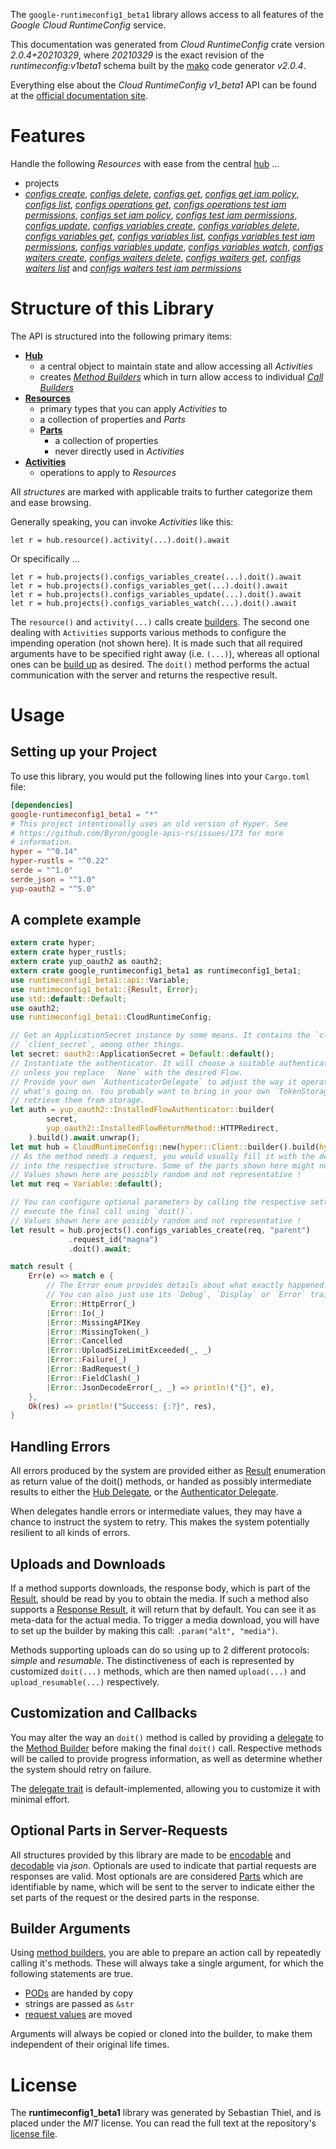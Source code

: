 <!---
DO NOT EDIT !
This file was generated automatically from 'src/mako/api/README.md.mako'
DO NOT EDIT !
-->
The `google-runtimeconfig1_beta1` library allows access to all features of the *Google Cloud RuntimeConfig* service.

This documentation was generated from *Cloud RuntimeConfig* crate version *2.0.4+20210329*, where *20210329* is the exact revision of the *runtimeconfig:v1beta1* schema built by the [mako](http://www.makotemplates.org/) code generator *v2.0.4*.

Everything else about the *Cloud RuntimeConfig* *v1_beta1* API can be found at the
[official documentation site](https://cloud.google.com/deployment-manager/runtime-configurator/).
# Features

Handle the following *Resources* with ease from the central [hub](https://docs.rs/google-runtimeconfig1_beta1/2.0.4+20210329/google_runtimeconfig1_beta1/CloudRuntimeConfig) ... 

* projects
 * [*configs create*](https://docs.rs/google-runtimeconfig1_beta1/2.0.4+20210329/google_runtimeconfig1_beta1/api::ProjectConfigCreateCall), [*configs delete*](https://docs.rs/google-runtimeconfig1_beta1/2.0.4+20210329/google_runtimeconfig1_beta1/api::ProjectConfigDeleteCall), [*configs get*](https://docs.rs/google-runtimeconfig1_beta1/2.0.4+20210329/google_runtimeconfig1_beta1/api::ProjectConfigGetCall), [*configs get iam policy*](https://docs.rs/google-runtimeconfig1_beta1/2.0.4+20210329/google_runtimeconfig1_beta1/api::ProjectConfigGetIamPolicyCall), [*configs list*](https://docs.rs/google-runtimeconfig1_beta1/2.0.4+20210329/google_runtimeconfig1_beta1/api::ProjectConfigListCall), [*configs operations get*](https://docs.rs/google-runtimeconfig1_beta1/2.0.4+20210329/google_runtimeconfig1_beta1/api::ProjectConfigOperationGetCall), [*configs operations test iam permissions*](https://docs.rs/google-runtimeconfig1_beta1/2.0.4+20210329/google_runtimeconfig1_beta1/api::ProjectConfigOperationTestIamPermissionCall), [*configs set iam policy*](https://docs.rs/google-runtimeconfig1_beta1/2.0.4+20210329/google_runtimeconfig1_beta1/api::ProjectConfigSetIamPolicyCall), [*configs test iam permissions*](https://docs.rs/google-runtimeconfig1_beta1/2.0.4+20210329/google_runtimeconfig1_beta1/api::ProjectConfigTestIamPermissionCall), [*configs update*](https://docs.rs/google-runtimeconfig1_beta1/2.0.4+20210329/google_runtimeconfig1_beta1/api::ProjectConfigUpdateCall), [*configs variables create*](https://docs.rs/google-runtimeconfig1_beta1/2.0.4+20210329/google_runtimeconfig1_beta1/api::ProjectConfigVariableCreateCall), [*configs variables delete*](https://docs.rs/google-runtimeconfig1_beta1/2.0.4+20210329/google_runtimeconfig1_beta1/api::ProjectConfigVariableDeleteCall), [*configs variables get*](https://docs.rs/google-runtimeconfig1_beta1/2.0.4+20210329/google_runtimeconfig1_beta1/api::ProjectConfigVariableGetCall), [*configs variables list*](https://docs.rs/google-runtimeconfig1_beta1/2.0.4+20210329/google_runtimeconfig1_beta1/api::ProjectConfigVariableListCall), [*configs variables test iam permissions*](https://docs.rs/google-runtimeconfig1_beta1/2.0.4+20210329/google_runtimeconfig1_beta1/api::ProjectConfigVariableTestIamPermissionCall), [*configs variables update*](https://docs.rs/google-runtimeconfig1_beta1/2.0.4+20210329/google_runtimeconfig1_beta1/api::ProjectConfigVariableUpdateCall), [*configs variables watch*](https://docs.rs/google-runtimeconfig1_beta1/2.0.4+20210329/google_runtimeconfig1_beta1/api::ProjectConfigVariableWatchCall), [*configs waiters create*](https://docs.rs/google-runtimeconfig1_beta1/2.0.4+20210329/google_runtimeconfig1_beta1/api::ProjectConfigWaiterCreateCall), [*configs waiters delete*](https://docs.rs/google-runtimeconfig1_beta1/2.0.4+20210329/google_runtimeconfig1_beta1/api::ProjectConfigWaiterDeleteCall), [*configs waiters get*](https://docs.rs/google-runtimeconfig1_beta1/2.0.4+20210329/google_runtimeconfig1_beta1/api::ProjectConfigWaiterGetCall), [*configs waiters list*](https://docs.rs/google-runtimeconfig1_beta1/2.0.4+20210329/google_runtimeconfig1_beta1/api::ProjectConfigWaiterListCall) and [*configs waiters test iam permissions*](https://docs.rs/google-runtimeconfig1_beta1/2.0.4+20210329/google_runtimeconfig1_beta1/api::ProjectConfigWaiterTestIamPermissionCall)




# Structure of this Library

The API is structured into the following primary items:

* **[Hub](https://docs.rs/google-runtimeconfig1_beta1/2.0.4+20210329/google_runtimeconfig1_beta1/CloudRuntimeConfig)**
    * a central object to maintain state and allow accessing all *Activities*
    * creates [*Method Builders*](https://docs.rs/google-runtimeconfig1_beta1/2.0.4+20210329/google_runtimeconfig1_beta1/client::MethodsBuilder) which in turn
      allow access to individual [*Call Builders*](https://docs.rs/google-runtimeconfig1_beta1/2.0.4+20210329/google_runtimeconfig1_beta1/client::CallBuilder)
* **[Resources](https://docs.rs/google-runtimeconfig1_beta1/2.0.4+20210329/google_runtimeconfig1_beta1/client::Resource)**
    * primary types that you can apply *Activities* to
    * a collection of properties and *Parts*
    * **[Parts](https://docs.rs/google-runtimeconfig1_beta1/2.0.4+20210329/google_runtimeconfig1_beta1/client::Part)**
        * a collection of properties
        * never directly used in *Activities*
* **[Activities](https://docs.rs/google-runtimeconfig1_beta1/2.0.4+20210329/google_runtimeconfig1_beta1/client::CallBuilder)**
    * operations to apply to *Resources*

All *structures* are marked with applicable traits to further categorize them and ease browsing.

Generally speaking, you can invoke *Activities* like this:

```Rust,ignore
let r = hub.resource().activity(...).doit().await
```

Or specifically ...

```ignore
let r = hub.projects().configs_variables_create(...).doit().await
let r = hub.projects().configs_variables_get(...).doit().await
let r = hub.projects().configs_variables_update(...).doit().await
let r = hub.projects().configs_variables_watch(...).doit().await
```

The `resource()` and `activity(...)` calls create [builders][builder-pattern]. The second one dealing with `Activities` 
supports various methods to configure the impending operation (not shown here). It is made such that all required arguments have to be 
specified right away (i.e. `(...)`), whereas all optional ones can be [build up][builder-pattern] as desired.
The `doit()` method performs the actual communication with the server and returns the respective result.

# Usage

## Setting up your Project

To use this library, you would put the following lines into your `Cargo.toml` file:

```toml
[dependencies]
google-runtimeconfig1_beta1 = "*"
# This project intentionally uses an old version of Hyper. See
# https://github.com/Byron/google-apis-rs/issues/173 for more
# information.
hyper = "^0.14"
hyper-rustls = "^0.22"
serde = "^1.0"
serde_json = "^1.0"
yup-oauth2 = "^5.0"
```

## A complete example

```Rust
extern crate hyper;
extern crate hyper_rustls;
extern crate yup_oauth2 as oauth2;
extern crate google_runtimeconfig1_beta1 as runtimeconfig1_beta1;
use runtimeconfig1_beta1::api::Variable;
use runtimeconfig1_beta1::{Result, Error};
use std::default::Default;
use oauth2;
use runtimeconfig1_beta1::CloudRuntimeConfig;

// Get an ApplicationSecret instance by some means. It contains the `client_id` and 
// `client_secret`, among other things.
let secret: oauth2::ApplicationSecret = Default::default();
// Instantiate the authenticator. It will choose a suitable authentication flow for you, 
// unless you replace  `None` with the desired Flow.
// Provide your own `AuthenticatorDelegate` to adjust the way it operates and get feedback about 
// what's going on. You probably want to bring in your own `TokenStorage` to persist tokens and
// retrieve them from storage.
let auth = yup_oauth2::InstalledFlowAuthenticator::builder(
        secret,
        yup_oauth2::InstalledFlowReturnMethod::HTTPRedirect,
    ).build().await.unwrap();
let mut hub = CloudRuntimeConfig::new(hyper::Client::builder().build(hyper_rustls::HttpsConnector::with_native_roots()), auth);
// As the method needs a request, you would usually fill it with the desired information
// into the respective structure. Some of the parts shown here might not be applicable !
// Values shown here are possibly random and not representative !
let mut req = Variable::default();

// You can configure optional parameters by calling the respective setters at will, and
// execute the final call using `doit()`.
// Values shown here are possibly random and not representative !
let result = hub.projects().configs_variables_create(req, "parent")
             .request_id("magna")
             .doit().await;

match result {
    Err(e) => match e {
        // The Error enum provides details about what exactly happened.
        // You can also just use its `Debug`, `Display` or `Error` traits
         Error::HttpError(_)
        |Error::Io(_)
        |Error::MissingAPIKey
        |Error::MissingToken(_)
        |Error::Cancelled
        |Error::UploadSizeLimitExceeded(_, _)
        |Error::Failure(_)
        |Error::BadRequest(_)
        |Error::FieldClash(_)
        |Error::JsonDecodeError(_, _) => println!("{}", e),
    },
    Ok(res) => println!("Success: {:?}", res),
}

```
## Handling Errors

All errors produced by the system are provided either as [Result](https://docs.rs/google-runtimeconfig1_beta1/2.0.4+20210329/google_runtimeconfig1_beta1/client::Result) enumeration as return value of
the doit() methods, or handed as possibly intermediate results to either the 
[Hub Delegate](https://docs.rs/google-runtimeconfig1_beta1/2.0.4+20210329/google_runtimeconfig1_beta1/client::Delegate), or the [Authenticator Delegate](https://docs.rs/yup-oauth2/*/yup_oauth2/trait.AuthenticatorDelegate.html).

When delegates handle errors or intermediate values, they may have a chance to instruct the system to retry. This 
makes the system potentially resilient to all kinds of errors.

## Uploads and Downloads
If a method supports downloads, the response body, which is part of the [Result](https://docs.rs/google-runtimeconfig1_beta1/2.0.4+20210329/google_runtimeconfig1_beta1/client::Result), should be
read by you to obtain the media.
If such a method also supports a [Response Result](https://docs.rs/google-runtimeconfig1_beta1/2.0.4+20210329/google_runtimeconfig1_beta1/client::ResponseResult), it will return that by default.
You can see it as meta-data for the actual media. To trigger a media download, you will have to set up the builder by making
this call: `.param("alt", "media")`.

Methods supporting uploads can do so using up to 2 different protocols: 
*simple* and *resumable*. The distinctiveness of each is represented by customized 
`doit(...)` methods, which are then named `upload(...)` and `upload_resumable(...)` respectively.

## Customization and Callbacks

You may alter the way an `doit()` method is called by providing a [delegate](https://docs.rs/google-runtimeconfig1_beta1/2.0.4+20210329/google_runtimeconfig1_beta1/client::Delegate) to the 
[Method Builder](https://docs.rs/google-runtimeconfig1_beta1/2.0.4+20210329/google_runtimeconfig1_beta1/client::CallBuilder) before making the final `doit()` call. 
Respective methods will be called to provide progress information, as well as determine whether the system should 
retry on failure.

The [delegate trait](https://docs.rs/google-runtimeconfig1_beta1/2.0.4+20210329/google_runtimeconfig1_beta1/client::Delegate) is default-implemented, allowing you to customize it with minimal effort.

## Optional Parts in Server-Requests

All structures provided by this library are made to be [encodable](https://docs.rs/google-runtimeconfig1_beta1/2.0.4+20210329/google_runtimeconfig1_beta1/client::RequestValue) and 
[decodable](https://docs.rs/google-runtimeconfig1_beta1/2.0.4+20210329/google_runtimeconfig1_beta1/client::ResponseResult) via *json*. Optionals are used to indicate that partial requests are responses 
are valid.
Most optionals are are considered [Parts](https://docs.rs/google-runtimeconfig1_beta1/2.0.4+20210329/google_runtimeconfig1_beta1/client::Part) which are identifiable by name, which will be sent to 
the server to indicate either the set parts of the request or the desired parts in the response.

## Builder Arguments

Using [method builders](https://docs.rs/google-runtimeconfig1_beta1/2.0.4+20210329/google_runtimeconfig1_beta1/client::CallBuilder), you are able to prepare an action call by repeatedly calling it's methods.
These will always take a single argument, for which the following statements are true.

* [PODs][wiki-pod] are handed by copy
* strings are passed as `&str`
* [request values](https://docs.rs/google-runtimeconfig1_beta1/2.0.4+20210329/google_runtimeconfig1_beta1/client::RequestValue) are moved

Arguments will always be copied or cloned into the builder, to make them independent of their original life times.

[wiki-pod]: http://en.wikipedia.org/wiki/Plain_old_data_structure
[builder-pattern]: http://en.wikipedia.org/wiki/Builder_pattern
[google-go-api]: https://github.com/google/google-api-go-client

# License
The **runtimeconfig1_beta1** library was generated by Sebastian Thiel, and is placed 
under the *MIT* license.
You can read the full text at the repository's [license file][repo-license].

[repo-license]: https://github.com/Byron/google-apis-rsblob/main/LICENSE.md

